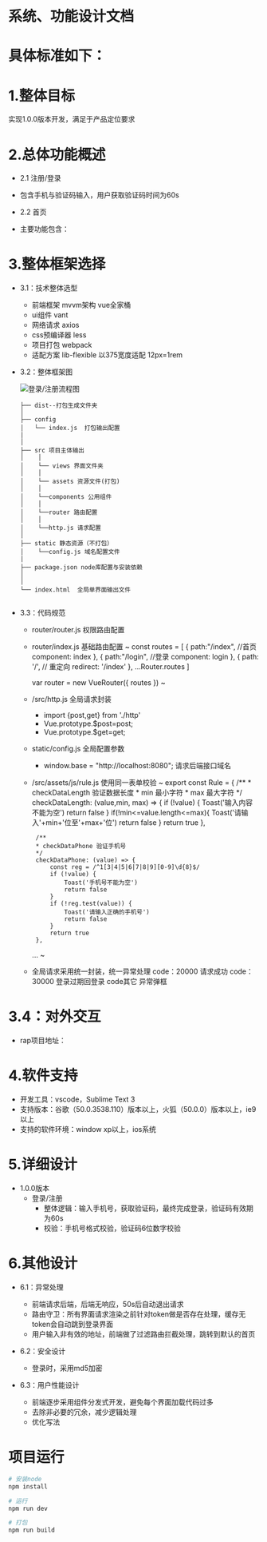 



# 系统、功能设计文档

# 具体标准如下：

# 1.整体目标
  实现1.0.0版本开发，满足于产品定位要求

# 2.总体功能概述
  * 2.1 注册/登录
  - 包含手机与验证码输入，用户获取验证码时间为60s

  * 2.2 首页
  - 主要功能包含：



# 3.整体框架选择
* 3.1：技术整体选型
   * 前端框架 mvvm架构  vue全家桶
   * ui组件 vant
   * 网络请求 axios
   * css预编译器 less
   * 项目打包 webpack
   * 适配方案 lib-flexible 以375宽度适配 12px=1rem

   

* 3.2：整体框架图  
  
    ![登录/注册流程图](https://file.tapd.cn/31279820/documents/preview/1131279820001000334)


   ```
   ├── dist--打包生成文件夹
   │   
   ├── config  
   │   └── index.js  打包输出配置
   |   
   │
   ├── src 项目主体输出
   │    │
   │    └── views 界面文件夹
   │    │  
   │    └── assets 资源文件(打包)
   │    │
   │    └──components 公用组件
   │    │
   │    └──router 路由配置
   │    │  
   │    └──http.js 请求配置
   │    
   ├── static 静态资源（不打包）
   │    └──config.js 域名配置文件
   |
   ├── package.json node库配置与安装依赖
   │   
   │
   └── index.html  全局单界面输出文件
   

* 3.3：代码规范
   - router/router.js 权限路由配置  
   - router/index.js 基础路由配置
   ~
    const routes = [
        {
            path:"/index", //首页
            component: index
        },
        {
            path:"/login", //登录
            component: login
        },
        {
            path: '/',   // 重定向
            redirect: '/index'
        },
        ...Router.routes
        ]

        var router =  new VueRouter({
        routes
    })
   ~ 

   * /src/http.js 全局请求封装
     - import {post,get} from './http'
     - Vue.prototype.$post=post;
     - Vue.prototype.$get=get;

   * static/config.js 全局配置参数 
     - window.base = "http://localhost:8080"; 请求后端接口域名

   * /src/assets/js/rule.js 使用同一表单校验 
    ~
      export const Rule = {
        /**
          * checkDataLength 验证数据长度
          * min 最小字符
          * max 最大字符
          */
          checkDataLength: (value,min, max) => {
              if (!value) {
                  Toast('输入内容不能为空')
                  return false
              }
              if(!min<=value.length<=max){
                  Toast('请输入'+min+'位至'+max+'位')
                  return false 
              }
              return true
          },


          /**
          * checkDataPhone 验证手机号
          */
          checkDataPhone: (value) => {
              const reg = /^1[3|4|5|6|7|8|9][0-9]\d{8}$/
              if (!value) {
                  Toast('手机号不能为空')
                  return false
              }
              if (!reg.test(value)) {
                  Toast('请输入正确的手机号')
                  return false
              } 
              return true
          },

        ...
    ~

   * 全局请求采用统一封装，统一异常处理
     code：20000  请求成功  code：30000 登录过期回登录  code其它 异常弹框
     

# 3.4：对外交互
   * rap项目地址：

# 4.软件支持
  * 开发工具：vscode，Sublime Text 3
  * 支持版本：谷歌（50.0.3538.110）版本以上，火狐（50.0.0）版本以上，ie9以上
  * 支持的软件环境：window xp以上，ios系统

# 5.详细设计 
* 1.0.0版本
    * 登录/注册
      - 整体逻辑：输入手机号，获取验证码，最终完成登录，验证码有效期为60s
      - 校验：手机号格式校验，验证码6位数字校验 
    
   

# 6.其他设计
* 6.1：异常处理   
   * 前端请求后端，后端无响应，50s后自动退出请求
   * 路由守卫：所有界面请求渲染之前针对token做是否存在处理，缓存无token会自动跳到登录界面
   * 用户输入非有效的地址，前端做了过滤路由拦截处理，跳转到默认的首页
   

   
* 6.2：安全设计
   * 登录时，采用md5加密

  

* 6.3：用户性能设计
   * 前端逐步采用组件分发式开发，避免每个界面加载代码过多
   * 去除非必要的冗余，减少逻辑处理
   * 优化写法




# 项目运行

``` bash
# 安装node
npm install

# 运行
npm run dev

# 打包
npm run build

```



